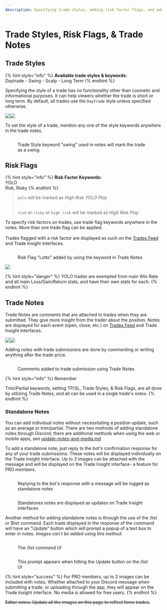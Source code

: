 ```yaml
---
description: Specifying trade styles, adding risk factor flags, and adding notes to trades
---
```


# Trade Styles, Risk Flags, & Trade Notes

## Trade Styles

{% hint style="info" %}
**Available trade styles & keywords:**\
Daytrade - Swing - Scalp - Long Term
{% endhint %}

Specifying the style of a trade has no functionality other than cosmetic and informational purposes. It can help viewers whether the trade is short or long term. By default, all trades use the `Daytrade` style unless specified otherwise.&#x20;

![](<../.gitbook/assets/image (3) (1) (1) (1) (1) (1) (1) (1) (1).png>)![](<../.gitbook/assets/image (5) (1) (1) (1) (1) (1).png>)

To set the style of a trade, mention any one of the style keywords anywhere in the trade notes.

<figure><img src="../.gitbook/assets/image (6) (1) (1) (1) (1).png" alt=""><figcaption><p>Trade Style keyword "swing" used in notes will mark the trade as a swing</p></figcaption></figure>

## Risk Flags

{% hint style="info" %}
**Risk Factor Keywords:**\
YOLO\
Risk, Risky
{% endhint %}

> `yolo` will be marked as _High Risk YOLO Play_
>
> \
> `risk` or `risky` or `high risk` will be marked as _High Risk Play_

To specify risk factors on trades, use trade flag keywords anywhere in the notes. More than one trade flag can be applied.\
\
Trades flagged with a risk factor are displayed as such on the [Trades Feed](https://nvstly.com/trades) and Trade Insight interfaces.

<figure><img src="../.gitbook/assets/image (7) (1) (1).png" alt=""><figcaption><p>Risk Flag "Lotto" added by using the keyword in Trade Notes</p></figcaption></figure>

<img src="../.gitbook/assets/image (8) (1).png" alt="" data-size="original">![](<../.gitbook/assets/image (9) (1).png>)

{% hint style="danger" %}
YOLO trades are exempted from main Win Rate and all main Loss/Gain/Return stats, and have their own stats for each.
{% endhint %}

## Trade Notes

Trade Notes are comments that are attached to trades when they are submitted. They give more insight from the trader about the position. Notes are displayed for each event (open, close, etc.) on [Trades Feed](https://nvstly.com/trades) and Trade Insight interfaces.

![](<../.gitbook/assets/image (243).png>)![](<../.gitbook/assets/image (11) (1).png>)

Adding notes with trade submissions are done by commenting or writing anything after the trade price.&#x20;

<figure><img src="../.gitbook/assets/image (12) (1).png" alt=""><figcaption><p>Comments added to trade submission using Trade Notes</p></figcaption></figure>

{% hint style="info" %}
Remember

Trim/Partial keywords, setting TP/SL, Trade Styles, & Risk Flags, are all done by utilizing Trade Notes, and all can be used in a single trade's notes.
{% endhint %}

### Standalone Notes

You can add individual notes without necessitating a position update, such as an average or trim/partial. There are two methods of adding standalone notes through Discord, there are additional methods when using the web or mobile apps, see [update-notes-and-media.md](../submit-trades-from-web/submit-trades/update-notes-and-media.md "mention")

To add a standalone note, just reply to the bot's confirmation response for any of your trade submissions. These notes will be displayed individually on the Trade Insight interface. Up to 3 images can be attached with the message and will be displayed on the Trade Insight interface- a feature for PRO members.

<figure><img src="../.gitbook/assets/image (262).png" alt=""><figcaption><p>Replying to the bot's response with a message will be logged as standalone notes</p></figcaption></figure>

<figure><img src="../.gitbook/assets/image (263).png" alt=""><figcaption><p>Standalones notes are displayed as updates on Trade Insight interfaces</p></figcaption></figure>

Another method for adding standalone notes is through the use of the /list or $list command. Each trade displayed in the response of the command will have an "Update" button which will prompt a popup of a text box to enter in notes. _Images can't be added using this method._

<figure><img src="../.gitbook/assets/image (264).png" alt=""><figcaption><p>The /list command UI</p></figcaption></figure>

<figure><img src="../.gitbook/assets/image (265).png" alt=""><figcaption><p>This prompt appears when hitting the Update button on the /list UI</p></figcaption></figure>

{% hint style="success" %}
For PRO members, up to 3 images can be included with notes. Whether attached to your Discord message when submitting a trade, or uploading through the app, they will appear on the Trade Insight interface. No media is allowed for free users.
{% endhint %}

~~Editor notes: Update all the images on this page to reflect forex trades.~~
